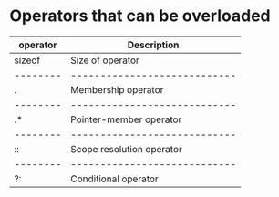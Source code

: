 # Operators that can be overloaded

| operator |    Description               |
| -------- | ---------------------------- |
| sizeof   | Size of operator             |
| -------- | ---------------------------- |
| .        | Membership operator          |
| -------- | ---------------------------- |
| .*       | Pointer-member operator      |
| -------- | ---------------------------- |
| ::       | Scope resolution operator    |
| -------- | ---------------------------- |
| ?:       | Conditional operator         |
